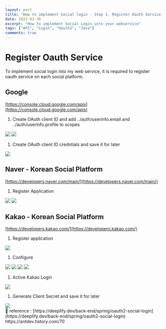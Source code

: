 ```yaml
---
layout: post
title: "How to implement Social login - Step 1. Register Oauth Service (Google, Github, Facebook, Kakao, Naver)"
date: 2022-03-30
excerpt: "How to implement Social Login into your webservice"
tags: ["API", "Login", "Oauth2", "Java"]
comments: true
---
```

# Register Oauth Service

To implement social login into my web service, it is required to register oauth service on each social platform.

## Google

[https://console.cloud.google.com/apis](https://console.cloud.google.com/apis)

1. Create OAuth client ID and add ../auth/userinfo.email and ../auth/userinfo.profile to scopes 

<img src ="https://eunmik.github.io/bonita.blog/assets/img/2022/0330/Untitled.png">

<img src ="https://eunmik.github.io/bonita.blog/assets/img/2022/0330/Untitled%201.png">

1. Create OAuth client ID credntials and save it for later 

<img src ="https://eunmik.github.io/bonita.blog/assets/img/2022/0330/Untitled%202.png">

## Naver - Korean Social Platform

[https://developers.naver.com/main/](https://developers.naver.com/main/)

1. Register Application

<img src ="https://eunmik.github.io/bonita.blog/assets/img/2022/0330/Untitled%203.png">

<img src ="https://eunmik.github.io/bonita.blog/assets/img/2022/0330/Untitled%204.png">

## Kakao - Korean Social Platform

[https://developers.kakao.com/](https://developers.kakao.com/)

1. Register application 

<img src ="https://eunmik.github.io/bonita.blog/assets/img/2022/0330/Untitled%205.png">

1. Configure 

<img src ="https://eunmik.github.io/bonita.blog/assets/img/2022/0330/Untitled%206.png">

<img src ="https://eunmik.github.io/bonita.blog/assets/img/2022/0330/Untitled%207.png">

<img src ="https://eunmik.github.io/bonita.blog/assets/img/2022/0330/Untitled%208.png">

<img src ="https://eunmik.github.io/bonita.blog/assets/img/2022/0330/Untitled%209.png">

1. Active Kakao Login

<img src ="https://eunmik.github.io/bonita.blog/assets/img/2022/0330/Untitled%2010.png">

1. Generate Client Secret and save it for later

<img src ="https://eunmik.github.io/bonita.blog/assets/img/2022/0330/Untitled%2011.png">

<aside>
🔖 reference : 
[https://deeplify.dev/back-end/spring/oauth2-social-login](https://deeplify.dev/back-end/spring/oauth2-social-login)
https://antdev.tistory.com/70

</aside>
